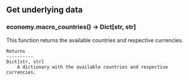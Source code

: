 ## Get underlying data 
### economy.macro_countries() -> Dict[str, str]

This function returns the available countries and respective currencies.

    Returns
    ----------
    Dict[str, str]
        A dictionary with the available countries and respective currencies.
